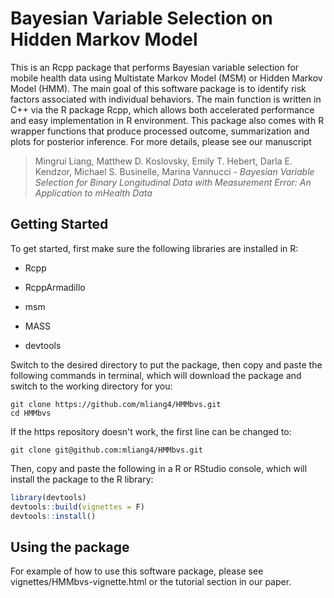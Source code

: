 # Bayesian Variable Selection on Hidden Markov Model

This is an Rcpp package that performs Bayesian variable selection for mobile health data using Multistate Markov Model (MSM) or Hidden Markov Model (HMM). The main goal of this software package is to identify risk factors associated with individual behaviors. The main function is written in C++ via the R package Rcpp, which allows both accelerated performance and easy implementation in R environment. This package also comes with R wrapper functions that produce processed outcome, summarization and plots for posterior inference. For more details, please see our manuscript

> Mingrui Liang, Matthew D. Koslovsky, Emily T. Hebert, Darla E. Kendzor, Michael S. Businelle, Marina Vannucci - *Bayesian Variable Selection for Binary Longitudinal Data with Measurement Error: An Application to mHealth Data*

## Getting Started

To get started, first make sure the following libraries are installed in R:

* Rcpp

* RcppArmadillo

* msm

* MASS

* devtools


Switch to the desired directory to put the package, then copy and paste the following commands in terminal, which will download the package and switch to the working directory for you:

```shell
git clone https://github.com/mliang4/HMMbvs.git
cd HMMbvs
```

If the https repository doesn't work, the first line can be changed to:

```shell
git clone git@github.com:mliang4/HMMbvs.git
```

Then, copy and paste the following in a R or RStudio console, which will install the package to the R library:

```R
library(devtools)
devtools::build(vignettes = F)
devtools::install()
```

## Using the package

For example of how to use this software package, please see vignettes/HMMbvs-vignette.html or the tutorial section in our paper.
